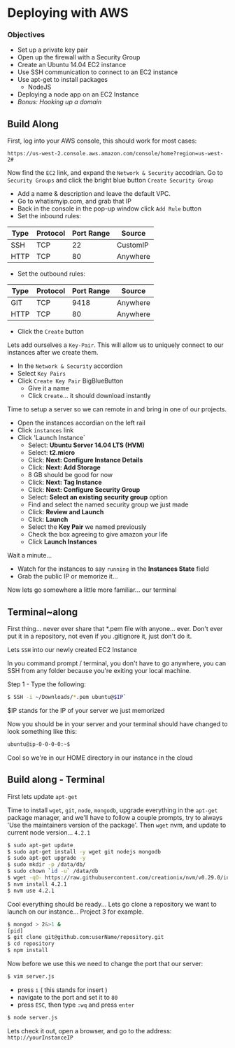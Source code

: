 # Deploying with AWS

### Objectives
- Set up a private key pair
- Open up the firewall with a Security Group
- Create an Ubuntu 14.04 EC2 instance
- Use SSH communication to connect to an EC2 instance
- Use apt-get to install packages
	- NodeJS
- Deploying a node app on an EC2 Instance
- _Bonus: Hooking up a domain_



## Build Along

First, log into your AWS console, this should work for most cases:

`https://us-west-2.console.aws.amazon.com/console/home?region=us-west-2#`

Now find the `EC2` link, and expand the `Network & Security` accodrian. Go to `Security Groups` and click the bright blue button `Create Security Group`

- Add a name & description and leave the default VPC.
- Go to whatismyip.com, and grab that IP
- Back in the console in the pop-up window click `Add Rule` button
- Set the inbound rules:
	 
| Type | Protocol | Port Range |   Source   |
|------|----------|------------|------------|
| SSH  |   TCP    |     22     |  CustomIP  |
| HTTP |   TCP    |     80     |  Anywhere  |

- Set the outbound rules:

| Type | Protocol | Port Range |   Source   |
|------|----------|------------|------------|
| GIT  |   TCP    |    9418    |  Anywhere  |
| HTTP |   TCP    |     80     |  Anywhere  |

- Click the `Create` button

Lets add ourselves a `Key-Pair`. This will allow us to uniquely connect to our instances after we create them.

- In the `Network & Security` accordion
- Select `Key Pairs`
- Click `Create Key Pair` BigBlueButton
	- Give it a name
	- Click `Create`... it should download instantly
 

Time to setup a server so we can remote in and bring in one of our projects.

- Open the instances accordian on the left rail
- Click `instances` link
- Click 'Launch Instance`
	- Select: **Ubuntu Server 14.04 LTS (HVM)**
	- Select: **t2.micro**
	- Click: **Next: Configure Instance Details**
	- Click: **Next: Add Storage**
	- 8 GB should be good for now
	- Click: **Next: Tag Instance**
	- Click: **Next: Configure Security Group**
	- Select: **Select an existing security group** option
	- Find and select the named security group we just made
	- Click: **Review and Launch**
	- Click: **Launch**
	- Select the **Key Pair** we named previously
	- Check the box agreeing to give amazon your life
	- Click **Launch Instances**

Wait a minute...
	
- Watch for the instances to say `running` in the **Instances State** field
- Grab the public IP or memorize it...

Now lets go somewhere a little more familiar... our terminal

## Terminal~along
First thing... never ever share that *.pem file with anyone... ever. Don't ever put it in a repository, not even if you .gitignore it, just don't do it.

Lets `SSH` into our newly created EC2 Instance

In you command prompt / terminal, you don't have to go anywhere, you can SSH from any folder because you're exiting your local machine.

Step 1 - Type the following:

```bash
$ SSH -i ~/Downloads/*.pem ubuntu@$IP`
```
$IP stands for the IP of your server we just memorized

Now you should be in your server and your terminal should have changed to look something like this:

```bash
ubuntu@ip-0-0-0-0:~$
```

Cool so we're in our HOME directory in our instance in the cloud

## Build along - Terminal

First lets update `apt-get`

Time to install `wget`, `git`, `node`, `mongodb`,
upgrade everything in the `apt-get` package manager,
and we'll have to follow a couple prompts, try to always 'Use the maintainers version of the package'.
Then `wget` nvm, and update to current node version... `4.2.1`

```bash
$ sudo apt-get update
$ sudo apt-get install -y wget git nodejs mongodb
$ sudo apt-get upgrade -y
$ sudo mkdir -p /data/db/
$ sudo chown `id -u` /data/db
$ wget -qO- https://raw.githubusercontent.com/creationix/nvm/v0.29.0/install.sh | bash
$ nvm install 4.2.1
$ nvm use 4.2.1
```

Cool everything should be ready... Lets go clone a repository we want to launch on our instance... Project 3 for example.

```bash
$ mongod > 2&>1 &
[pid]
$ git clone git@github.com:userName/repository.git
$ cd repository
$ npm install
```

Now before we use this we need to change the port that our server:

```bash
$ vim server.js
```
- press `i` ( this stands for insert )
- navigate to the port and set it to `80`
- press `ESC`, then type `:wq` and press `enter` 


```bash
$ node server.js
```

Lets check it out, open a browser, and go to the address:
`http://yourInstanceIP`